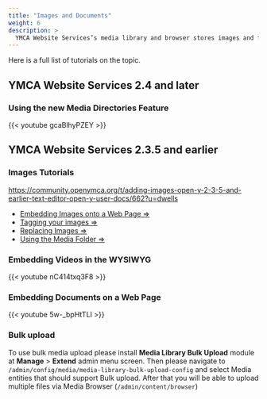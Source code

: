 ```yaml
---
title: "Images and Documents"
weight: 6
description: >
  YMCA Website Services’s media library and browser stores images and files, allowing you to have custom cropping, focal pointing, folders and image styles.
---
```


Here is a full list of tutorials on the topic.

## YMCA Website Services 2.4 and later

### Using the new Media Directories Feature

{{< youtube gcaBlhyPZEY >}}

## YMCA Website Services 2.3.5 and earlier

### Images Tutorials

https://community.openymca.org/t/adding-images-open-y-2-3-5-and-earlier-text-editor-open-y-user-docs/662?u=dwells

* [Embedding Images onto a Web Page ⇒](https://www.youtube.com/watch?v=xogdtPEYxgg)
* [Tagging your images ⇒](https://www.youtube.com/watch?v=mr6HA7KvXK0)
* [Replacing Images ⇒](https://www.youtube.com/watch?v=5xWzAwww740)
* [Using the Media Folder ⇒](https://www.youtube.com/watch?v=4IC2h1hASF4)

### Embedding Videos in the WYSIWYG
{{< youtube nC414txq3F8 >}}

### Embedding Documents on a Web Page
{{< youtube 5w-_bpHtTLI >}}

### Bulk upload
To use bulk media upload please install **Media Library Bulk Upload** module at **Manage** > **Extend** admin menu screen. Then please navigate to `/admin/config/media/media-library-bulk-upload-config` and select Media entities that should support Bulk upload.
After that you will be able to upload multiple files via Media Browser (`/admin/content/browser`)
